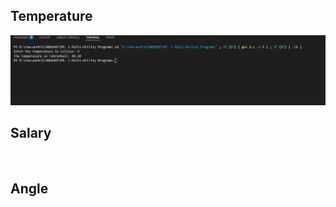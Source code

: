 <h2>Temperature</h2>
<img src="output/p1.png" />
<h2>Salary</h2>
<img scr="output/p2.png"/>
<h2>Angle</h2>
<img scr="output/p3.png" />

